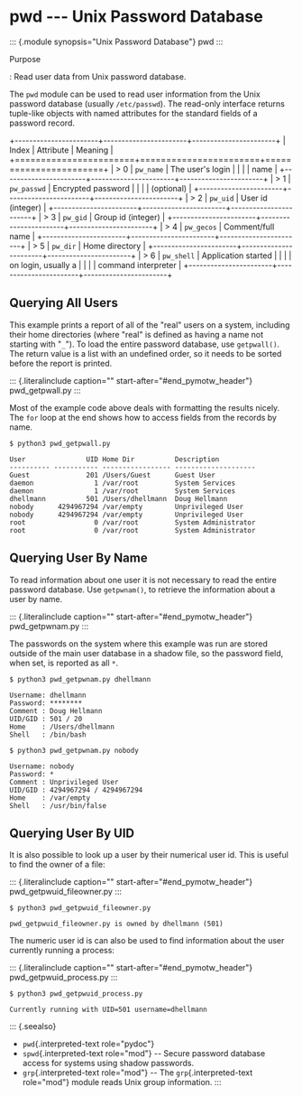 pwd \-\-- Unix Password Database
================================

::: {.module synopsis="Unix Password Database"}
pwd
:::

Purpose

:   Read user data from Unix password database.

The `pwd` module can be used to read user information from the Unix
password database (usually `/etc/passwd`). The read-only interface
returns tuple-like objects with named attributes for the standard fields
of a password record.

+-----------------------+-----------------------+-----------------------+
| Index                 | Attribute             | Meaning               |
+=======================+=======================+=======================+
| > 0                   | `pw_name`             | The user\'s login     |
|                       |                       | name                  |
+-----------------------+-----------------------+-----------------------+
| > 1                   | `pw_passwd`           | Encrypted password    |
|                       |                       | (optional)            |
+-----------------------+-----------------------+-----------------------+
| > 2                   | `pw_uid`              | User id (integer)     |
+-----------------------+-----------------------+-----------------------+
| > 3                   | `pw_gid`              | Group id (integer)    |
+-----------------------+-----------------------+-----------------------+
| > 4                   | `pw_gecos`            | Comment/full name     |
+-----------------------+-----------------------+-----------------------+
| > 5                   | `pw_dir`              | Home directory        |
+-----------------------+-----------------------+-----------------------+
| > 6                   | `pw_shell`            | Application started   |
|                       |                       | on login, usually a   |
|                       |                       | command interpreter   |
+-----------------------+-----------------------+-----------------------+

Querying All Users
------------------

This example prints a report of all of the \"real\" users on a system,
including their home directories (where \"real\" is defined as having a
name not starting with \"`_`\"). To load the entire password database,
use `getpwall()`. The return value is a list with an undefined order, so
it needs to be sorted before the report is printed.

::: {.literalinclude caption="" start-after="#end_pymotw_header"}
pwd\_getpwall.py
:::

Most of the example code above deals with formatting the results nicely.
The `for` loop at the end shows how to access fields from the records by
name.

``` {.sourceCode .none}
$ python3 pwd_getpwall.py

User               UID Home Dir          Description
---------- ----------- ----------------- --------------------
Guest              201 /Users/Guest      Guest User
daemon               1 /var/root         System Services
daemon               1 /var/root         System Services
dhellmann          501 /Users/dhellmann  Doug Hellmann
nobody      4294967294 /var/empty        Unprivileged User
nobody      4294967294 /var/empty        Unprivileged User
root                 0 /var/root         System Administrator
root                 0 /var/root         System Administrator
```

Querying User By Name
---------------------

To read information about one user it is not necessary to read the
entire password database. Use `getpwnam()`, to retrieve the information
about a user by name.

::: {.literalinclude caption="" start-after="#end_pymotw_header"}
pwd\_getpwnam.py
:::

The passwords on the system where this example was run are stored
outside of the main user database in a shadow file, so the password
field, when set, is reported as all `*`.

``` {.sourceCode .none}
$ python3 pwd_getpwnam.py dhellmann

Username: dhellmann
Password: ********
Comment : Doug Hellmann
UID/GID : 501 / 20
Home    : /Users/dhellmann
Shell   : /bin/bash

$ python3 pwd_getpwnam.py nobody

Username: nobody
Password: *
Comment : Unprivileged User
UID/GID : 4294967294 / 4294967294
Home    : /var/empty
Shell   : /usr/bin/false
```

Querying User By UID
--------------------

It is also possible to look up a user by their numerical user id. This
is useful to find the owner of a file:

::: {.literalinclude caption="" start-after="#end_pymotw_header"}
pwd\_getpwuid\_fileowner.py
:::

``` {.sourceCode .none}
$ python3 pwd_getpwuid_fileowner.py

pwd_getpwuid_fileowner.py is owned by dhellmann (501)
```

The numeric user id is can also be used to find information about the
user currently running a process:

::: {.literalinclude caption="" start-after="#end_pymotw_header"}
pwd\_getpwuid\_process.py
:::

``` {.sourceCode .none}
$ python3 pwd_getpwuid_process.py

Currently running with UID=501 username=dhellmann
```

::: {.seealso}
-   `pwd`{.interpreted-text role="pydoc"}
-   `spwd`{.interpreted-text role="mod"} \-- Secure password database
    access for systems using shadow passwords.
-   `grp`{.interpreted-text role="mod"} \-- The `grp`{.interpreted-text
    role="mod"} module reads Unix group information.
:::
